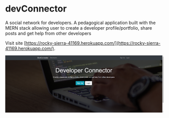 # devConnector
A social network for developers. A pedagogical application built with the MERN stack allowing user to create a developer profile/portfolio, share posts and get help from other developers

Visit site [https://rocky-sierra-41169.herokuapp.com/](https://rocky-sierra-41169.herokuapp.com/).

![Dev Connector Screenshot](./assets/images/screenshot.png)
